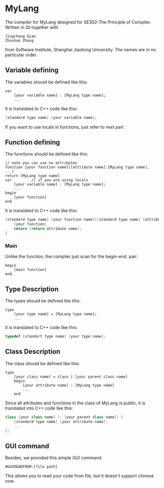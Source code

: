# MyLang
The compiler for MyLang designed for SE302-The Principle of Compiler. Written in Qt together with
```
Jingcheng Qian
Zhouhao Zhang
```
from Software Institute, Shanghai Jiaotong University. The names are in no particular order.

## Variable defining
The variables should be defined like this:

    var
        [your variable name] : [MyLang type name];
        ...
It is translated to C++ code like this:
```C++
[standard type name] [your variable name];
```
If you want to use locals in functions, just refer to next part.

## Function defining
The functions should be defined like this:

    // note you can use no attributes
    function [your function name]([attribute name]:[MyLang type name], ...)
    return [MyLang type name]
    var         // if you are using locals
        [your variable name] : [MyLang type name];
        ...
    begin
        [your function]
    end
It is translated to C++ code like this:
```C++
[standard type name] [your function name]([standard type name] [attribute name], ...) {
    [your function]
    return [return attribute name];
}
```
### Main
Unlike the function, the compiler just scan for the begin-end. pair:

    begin
        [main function]
    end.

## Type Description
The types should be defined like this:

    type
        [your type name] = [MyLang type name];
        ...
It is translated to C++ code like this:
```C++
typedef [standart type name] [your type name];
```

## Class Description
The class should be defined like this:

    type
        [your class name] = class | [your parent class name]
        begin
            [your attribute name] : [MyLang type name]
            ...
        end
Since all attributes and functions in the class of MyLang is public, it is translated into C++ code like this:
```C++
class [your class name] (: [your parent class name]) {
    [standard type name] [your attribute name];
    ...
};
```

## GUI command
Besides, we provided this simple GUI command:

    #GUIREADFROM:[file path]
This allows you to read your code from file, but it doesn't support chinese now.
